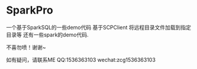 # SparkPro
一个基于SparkSQL的一些demo代码
基于SCPClient 将远程目录文件加载到指定目录等
还有一些spark的demo代码.

不喜勿喷！谢谢~

如有疑问，请联系ME
QQ:1536363103
wechat:zcg1536363103

